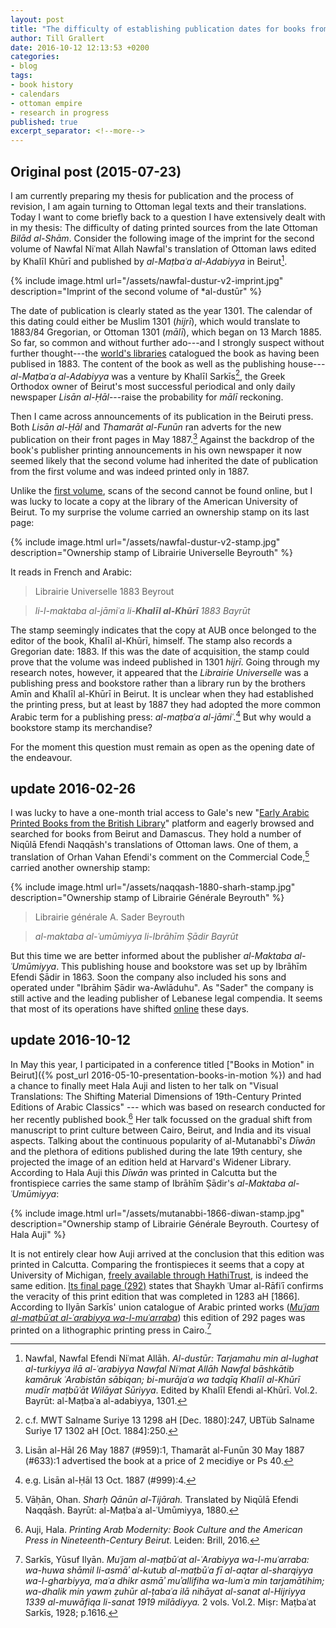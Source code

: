```yaml
---
layout: post
title: "The difficulty of establishing publication dates for books from late Ottoman *Bilād al-Shām*"
author: Till Grallert
date: 2016-10-12 12:13:53 +0200
categories:
- blog
tags:
- book history
- calendars
- ottoman empire
- research in progress
published: true
excerpt_separator: <!--more-->
---
```


## Original post (2015-07-23)

I am currently preparing my thesis for publication and the process of revision, I am again turning to Ottoman legal texts and their translations. Today I want to come briefly back to a question I have extensively dealt with in my thesis: The difficulty of dating printed sources from the late Ottoman *Bilād al-Shām*. Consider the following image of the imprint for the second volume of Nawfal Niʿmat Allah Nawfal's translation of Ottoman laws edited by Khalīl Khūrī and published by *al-Maṭbaʿa al-Adabiyya* in Beirut[^2].

<!--more-->

{% include image.html url="/assets/nawfal-dustur-v2-imprint.jpg" description="Imprint of the second volume of *al-dustūr" %}

The date of publication is clearly stated as the year 1301. The calendar of this dating could either be Muslim 1301 (*hijrī*), which would translate to 1883/84 Gregorian, or Ottoman 1301 (*mālī*), which began on 13 March 1885. So far, so common and without further ado---and I strongly suspect without further thought---the [world's libraries](http://www.worldcat.org/oclc/11351292/editions?editionsView=true&referer=di "link to worldcat") catalogued the book as having been publised in 1883. The content of the book as well as the publishing house---*al-Maṭbaʿa al-Adabiyya* was a venture by Khalīl Sarkīs[^4], the Greek Orthodox owner of Beirut's most successful periodical and only daily newspaper <!-- was it already a daily in 1887? --> *Lisān al-Ḥāl*---raise the probability for *mālī* reckoning. 

Then I came across announcements of its publication in the Beiruti press. Both *Lisān al-Ḥāl* and *Thamarāt al-Funūn* ran adverts for the new publication on their front pages in May 1887.[^3] Against the backdrop of the book's publisher printing announcements in his own newspaper it now seemed likely that the second volume had inherited the date of publication from the first volume and was indeed printed only in 1887. 

Unlike the [first volume](http://hdl.handle.net/2027/inu.30000088981760), scans of the second cannot be found online, but I was lucky to locate a copy at the  library of the American University of Beirut. To my surprise the volume carried an ownership stamp on its last page:

{% include image.html url="/assets/nawfal-dustur-v2-stamp.jpg" description="Ownership stamp of Librairie Universelle Beyrouth" %}

It reads in French and Arabic:

>Librairie Universelle 1883 Beyrout

>*li-l-maktaba al-jāmiʿa li-**Khalīl al-Khūrī** 1883 Bayrūt*

The stamp seemingly indicates that the copy at AUB once belonged to the editor of the book, Khalīl al-Khūrī, himself. The stamp also records a Gregorian date: 1883. If this was the date of acquisition, the stamp could prove that the volume was indeed published in 1301 *hijrī*. Going through my research notes, however, it appeared that the *Librairie Universelle* was a publishing press and bookstore rather than a library run by the brothers Amīn and Khalīl al-Khūrī in Beirut. It is unclear when they had established the printing press, but at least by 1887 they had adopted the more common Arabic term for a publishing press: *al-maṭbaʿa al-jāmiʿ*.[^1] But why would a bookstore stamp its merchandise?

For the moment this question must remain as open as the opening date of the endeavour.

## update 2016-02-26

I was lucky to have a one-month trial access to Gale's new "[Early Arabic Printed Books from the British Library](http://www.gale.com/primary-sources/early-arabic-printed-books-from-the-british-library/)" platform and eagerly browsed and searched for books from Beirut and Damascus. They hold a number of Niqūlā Efendi Naqqāsh's translations of Ottoman laws. One of them, a translation of Orhan Vahan Efendi's comment on the Commercial Code,[^5] carried another ownership stamp:

{% include image.html url="/assets/naqqash-1880-sharh-stamp.jpg" description="Ownership stamp of Librairie Générale Beyrouth" %}

>Librairie générale <lb/> A. Sader Beyrouth

>*al-maktaba al-ʿumūmiyya <lb/> li-Ibrāhīm Ṣādir Bayrūt*

But this time we are better informed about the publisher *al-Maktaba al-ʿUmūmiyya*. This publishing house and bookstore was set up by Ibrāhīm Efendi Ṣādir in 1863. Soon the company also included his sons and operated under "Ibrāhim Ṣādir wa-Awlāduhu". As "Sader" the company is still active and the leading publisher of Lebanese legal compendia. It seems that most of its operations have shifted [online](http://www.lebaneselaws.com) these days. 

## update 2016-10-12

In May this year, I participated in a conference titled ["Books in Motion" in Beirut]({% post_url 2016-05-10-presentation-books-in-motion %}) and had a chance to finally meet Hala Auji and listen to her talk on "Visual Translations: The Shifting Material Dimensions of 19th-Century Printed Editions of Arabic Classics" --- which was based on research conducted for her recently published book.[^6] Her talk focussed on the gradual shift from manuscript to print culture between Cairo, Beirut, and India and its visual aspects. Talking about the continuous popularity of al-Mutanabbī's *Dīwān* and the plethora of editions published during the late 19th century, she projected the image of an edition held at Harvard's Widener Library. According to Hala Auji this *Dīwān* was printed in Calcutta but the frontispiece carries the same stamp of Ibrāhīm Ṣādir's *al-Maktaba al-ʿUmūmiyya*:

{% include image.html url="/assets/mutanabbi-1866-diwan-stamp.jpg" description="Ownership stamp of Librairie Générale Beyrouth. Courtesy of Hala Auji" %}

It is not entirely clear how Auji arrived at the conclusion that this edition was printed in Calcutta. Comparing the frontispieces it seems that a copy at University of Michigan, [freely available through HathiTrust](http://hdl.handle.net/2027/mdp.39015024525357), is indeed the same edition. [Its final page (292)](http://hdl.handle.net/2027/mdp.39015024525357?urlappend=%3Bseq=298) states that Shaykh ʿUmar al-Rāfiʿī confirms the veracity of this print edition that was completed in 1283 aH [1866]. According to Ilyān Sarkīs' union catalogue of Arabic printed works (*[Muʿjam al-maṭbūʿat al-ʿarabiyya wa-l-muʿarraba](http://shamela.ws/browse.php/book-1242#page-1622 "full text at shamela.ws")*) this edition of 292 pages was printed on a lithographic printing press in Cairo.[^7]




[^1]: e.g. Lisān al-Ḥāl 13 Oct. 1887 (#999):4.
[^2]: Nawfal, Nawfal Efendi Niʿmat Allāh. *Al-dustūr: Tarjamahu min al-lughat al-turkiyya ilā al-ʿarabiyya Nawfal Niʿmat Allāh Nawfal bāshkātib kamāruk ʿArabistān sābiqan; bi-murājaʿa wa tadqīq Khalīl al-Khūrī mudīr maṭbūʿāt Wilāyat Sūriyya*. Edited by Khalīl Efendi al-Khūrī. Vol.2. Bayrūt: al-Maṭbaʿa al-adabiyya, 1301.
[^3]: Lisān al-Hāl 26 May 1887 (#959):1, Thamarāt al-Funūn 30 May 1887 (#633):1 advertised the book at a price of 2 mecidiye or Ps 40.
[^4]: c.f. MWT Salname Suriye 13 1298 aH [Dec. 1880]:247, UBTüb Salname Suriye 17 1302 aH [Oct. 1884]:250.
[^5]: Vāḥān, Ohan. *Sharḥ Qānūn al-Tijārah.* Translated by Niqūlā Efendi Naqqāsh. Bayrūt: al-Maṭbaʿa al-ʿUmūmiyya, 1880.
[^6]: Auji, Hala. *Printing Arab Modernity: Book Culture and the American Press in Nineteenth-Century Beirut.* Leiden: Brill, 2016.
[^7]: Sarkīs, Yūsuf Ilyān. *Muʿjam al-maṭbūʿat al-ʿArabiyya wa-l-muʿarraba: wa-huwa shāmil li-asmāʾ al-kutub al-maṭbūʿa fī al-aqtar al-sharqiyya wa-l-gharbiyya, maʿa dhikr asmāʾ muʾallifiha wa-lumʿa min tarjamātihim; wa-dhalik min yawm ẓuhūr al-ṭabaʿa ilā nihāyat al-sanat al-Hijriyya 1339 al-muwāfiqa li-sanat 1919 milādiyya.* 2 vols. Vol.2. Miṣr: Maṭbaʿat Sarkīs, 1928; p.1616.